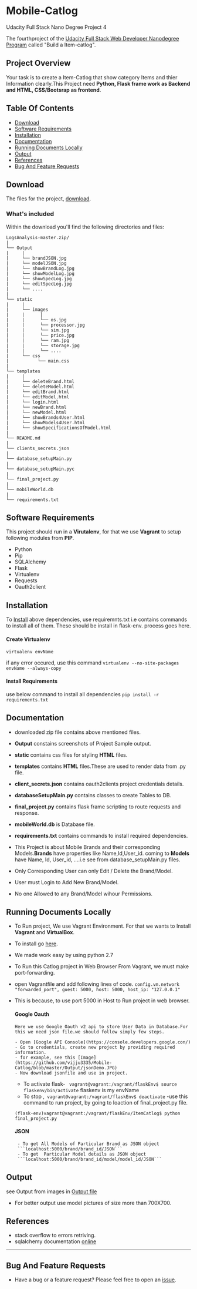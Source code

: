 # Mobile-Catlog
Udacity Full Stack Nano Degree Project 4

The fourthproject of the [Udacity Full Stack Web Developer Nanodegree Program](https://in.udacity.com/course/full-stack-web-developer-nanodegree--nd004) called "Build a Item-catlog".

## Project Overview

Your task is to create a Item-Catlog that show category Items and thier Information clearly.This Project need **Python, Flask frame work as Backend and HTML, CSS/Bootsrap as frontend**.

## Table Of Contents


- [Download](#download)
- [Software Requirements](#software-requirements)
- [Installation](#installation)
- [Documentation](#documentation)
- [Running Documents Locally](#running-documents-locally)
- [Output](#output)
- [References](#references)
- [Bug And Feature Requests](#bug-and-feature-requests)


## Download
The files for the project, [download](https://github.com/vijju3335/Mobile-Catlog/archive/master.zip).

### What's included

Within the download you'll find the following directories and files:

```
LogsAnalysis-master.zip/
|
└── Output
|     |
|     └── brandJSON.jpg
|     └── modelJSON.jpg
|     └── showBrandLog.jpg
|     └── showModelLog.jpg
|     └── showSpecLog.jpg
|     └── editSpecLog.jpg
|     └── ....
|
└── static
|     |
|     └── images
|     |      |
|     |      └── os.jpg
|     |      └── processor.jpg
|     |      └── sim.jpg
|     |      └── price.jpg
|     |      └── ram.jpg
|     |      └── storage.jpg
|     |      └── ....
|     └── css
|           └── main.css
|
└── templates
|     |
|     └── deleteBrand.html
|     └── deleteModel.html
|     └── editBrand.html
|     └── editModel.html
|     └── login.html
|     └── newBrand.html
|     └── newModel.html
|     └── showBrands4User.html
|     └── showModels4User.html
|     └── showSpecificationsOfModel.html
|
└── README.md
|
└── clients_secrets.json
|
└── database_setupMain.py
|
└── database_setupMain.pyc
|
└── final_project.py
|
└── mobileWorld.db
|
└── requirements.txt
```

## Software Requirements

This project should run in a **Virutalenv**, for that we use **Vagrant** to setup following modules from **PIP**.

- Python
- Pip
- SQLAlchemy
- Flask
- Virtualenv
- Requests
- Oauth2client

## Installation

To [Install](#install-requirements) above dependencies, use requiremnts.txt i.e contains commands to install all of them. These should be install in flask-env.
process goes here.
  #### Create Virtualenv
  ```
  virtualenv envName
  ```
  if any error occured, use this command ``` virtualenv --no-site-packages envName --always-copy ```
  
  #### Install Requirements
  use below command to install all dependencies ``` pip install -r requirements.txt ```
  
## Documentation

- downloaded zip file contains above mentioned files.
- **Output** constains screenshots of Project Sample output.
- **static** contains css files for styling **HTML** files.
- **templates** contains **HTML** files.These are used to render data from .py file.
- **client_secrets.json** contains oauth2clients project credentials details.
- **databaseSetupMain.py** contains classes to create Tables to DB.
- **final_project.py** contains flask frame scripting to route requests and response.
- **mobileWorld.db** is Database file.
- **requirements.txt** contains commands to install required dependencies.

- This Project is about Mobile Brands and their corresponding Models.**Brands** have properties like Name,Id,User_id. coming to **Models** have Name, Id, User_id, ....i.e see from database_setupMain.py files.
- Only Corresponding User can only Edit / Delete the Brand/Model.
- User must Login to Add New Brand/Model.
- No one Allowed to any Brand/Model wihour Permissions.

## Running Documents Locally

- To Run project, We use Vagrant Environment. For that we wants to Install **Vagrant** and **VirtualBox**.
- To install go [here](https://github.com/vijju3335/Vagrant-Installation).
- We made work easy by using python 2.7
- To Run this Catlog project in Web Browser From Vagrant, we must make port-forwarding.
- open Vagrantfile and add following lines of code.
  ```config.vm.network "forwarded_port", guest: 5000, host: 5000, host_ip: "127.0.0.1" ```
- This is because, to use port 5000 in Host to Run project in web browser.
     #### Google Oauth
      Here we use Google Oauth v2 api to store User Data in Database.For this we need json file.we should follow simply few steps. 

      - Open [Google API Console](https://console.developers.google.con/)
      - Go to credentials, create new project by providing required information.
      - for example, see this [Image](https://github.com/vijju3335/Mobile-Catlog/blob/master/Output/jsonDemo.JPG)
      - Now download jsonfile and use in project.
  
  - To activate flask- ``` vagrant@vagrant:/vagrant/flaskEnv$ source flaskenv/bin/activate```
  flaskenv is my envName
  - To stop ,``` vagrant@vagrant:/vagrant/flaskEnv$ deactivate```
  -use this command to run project, by going to loaction of final_project.py file.
  ```
  (flask-env)vagrant@vagrant:/vagrant/flaskEnv/ItemCatlog$ python final_project.py
  ```
  
    #### JSON 
       - To get All Models of Particular Brand as JSON object
       ```localhost:5000/brand/brand_id/JSON```
       - To get  Particular Model details as JSON object
       ```localhost:5000/brand/brand_id/model/model_id/JSON```
## Output
  see Output from images in [Output file](https://github.com/vijju3335/Mobile-Catlog/blob/master/Output)
  
  - For better output use model pictures of size more than 700X700.
  
## References

- stack overflow to errors retriving.
- sqlalchemy documentation [online](http://www.sqlalchemy.org/library.html#tutorials)

---

## Bug And Feature Requests
- Have a bug or a feature request? Please feel free to open an [issue](https://github.com/vijju3335/Mobile-Catlog/issues).



   
